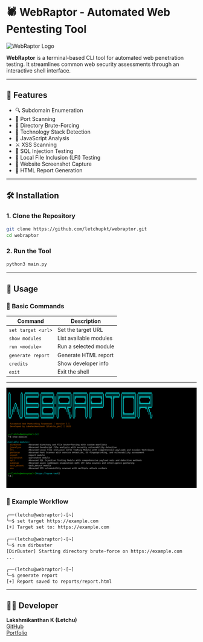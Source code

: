# 🕷️ WebRaptor - Automated Web Pentesting Tool

![WebRaptor Logo](https://raw.githubusercontent.com/letchupkt/webraptor/refs/heads/main/logo.ico)

**WebRaptor** is a terminal-based CLI tool for automated web penetration testing. It streamlines common web security assessments through an interactive shell interface.

---

## 🚀 Features

- 🔍 Subdomain Enumeration  
- 📡 Port Scanning  
- 📁 Directory Brute-Forcing  
- 🧠 Technology Stack Detection  
- 📜 JavaScript Analysis  
- ⚔️ XSS Scanning  
- 💉 SQL Injection Testing  
- 📂 Local File Inclusion (LFI) Testing  
- 📸 Website Screenshot Capture  
- 📄 HTML Report Generation  

---

## 🛠️ Installation

### 1. Clone the Repository

```bash
git clone https://github.com/letchupkt/webraptor.git
cd webraptor
```

### 2. Run the Tool

```bash
python3 main.py
```

---

## 🧪 Usage

### 🔧 Basic Commands

| Command                  | Description                      |
|--------------------------|----------------------------------|
| `set target <url>`       | Set the target URL               |
| `show modules`           | List available modules           |
| `run <module>`           | Run a selected module            |
| `generate report`        | Generate HTML report             |
| `credits`                | Show developer info              |
| `exit`                   | Exit the shell                   |

---

![WebRaptor Demo](https://raw.githubusercontent.com/letchupkt/webraptor/refs/heads/main/webrapor.png)



### 🧵 Example Workflow

```shell
╭──(letchu@webraptor)-[~]
╰─$ set target https://example.com
[+] Target set to: https://example.com

╭──(letchu@webraptor)-[~]
╰─$ run dirbuster
[DirBuster] Starting directory brute-force on https://example.com
...

╭──(letchu@webraptor)-[~]
╰─$ generate report
[+] Report saved to reports/report.html
```

---

## 👨‍💻 Developer

**Lakshmikanthan K (Letchu)**  
[GitHub](https://github.com/letchupkt)  
[Portfolio](#)  

